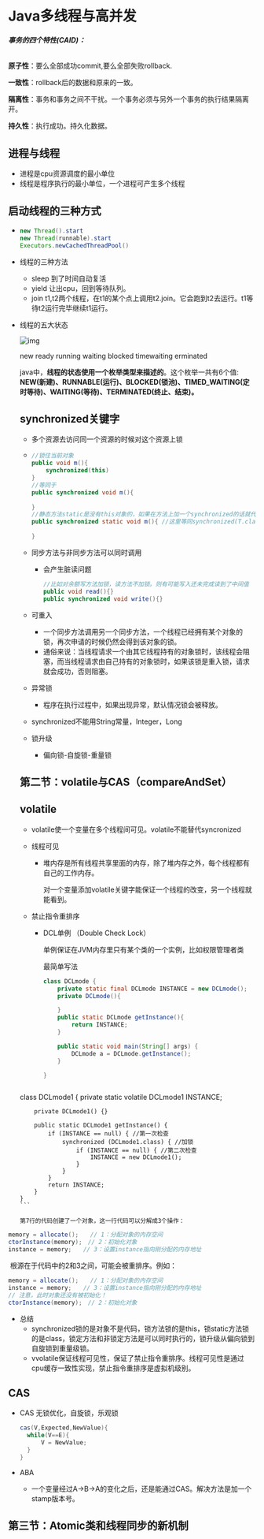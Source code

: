 

# Java多线程与高并发

###### **事务的四个特性(CAID)：**

**原子性**：要么全部成功commit,要么全部失败rollback.

**一致性**：rollback后的数据和原来的一致。

**隔离性**：事务和事务之间不干扰。一个事务必须与另外一个事务的执行结果隔离开。

**持久性**：执行成功。持久化数据。



## 进程与线程

- 进程是cpu资源调度的最小单位
- 线程是程序执行的最小单位，一个进程可产生多个线程

## 启动线程的三种方式

- ```java
  new Thread().start
  new Thread(runnable).start
  Executors.newCachedThreadPool()
  ```

- 线程的三种方法

  - sleep 到了时间自动复活
  - yield 让出cpu，回到等待队列。
  - join  t1,t2两个线程，在t1的某个点上调用t2.join。它会跑到t2去运行。t1等待t2运行完毕继续t1运行。

- 线程的五大状态

  ![img](https://pic2.zhimg.com/80/v2-326a2be9b86b1446d75b6f52f54c98fb_1440w.jpg)

  

  new ready running waiting  blocked timewaiting erminated

  java中，**线程的状态使用一个枚举类型来描述的**。这个枚举一共有6个值: **NEW(新建)、RUNNABLE(运行)、BLOCKED(锁池)、TIMED_WAITING(定时等待)、WAITING(等待)、TERMINATED(终止、结束)。**

  ## synchronized关键字

  - 多个资源去访问同一个资源的时候对这个资源上锁
  
  - ```java
    //锁住当前对象
    public void m(){
        synchronized(this)
    }
    //等同于
    public synchronized void m(){
        
    }
    //静态方法static是没有this对象的，如果在方法上加一个synchronized的话就代表synchronized(T.class)。
    public synchronized static void m(){ //这里等同synchronized(T.class)
        
    }
    ```
  
  - 同步方法与非同步方法可以同时调用
  
    - 会产生脏读问题
  
      ```java
      //比如对余额写方法加锁，读方法不加锁。则有可能写入还未完成读到了中间值
      public void read(){}
      public synchronized void write(){}
      ```
  
      
  
  - 可重入
    - 一个同步方法调用另一个同步方法，一个线程已经拥有某个对象的锁，再次申请的时候仍然会得到该对象的锁。
    - 通俗来说：当线程请求一个由其它线程持有的对象锁时，该线程会阻塞，而当线程请求由自己持有的对象锁时，如果该锁是重入锁，请求就会成功，否则阻塞。
  - 异常锁
    
    - 程序在执行过程中，如果出现异常，默认情况锁会被释放。
  - synchronized不能用String常量，Integer，Long
  - 锁升级
    
    - 偏向锁-自旋锁-重量锁
  
  ## 第二节：volatile与CAS（compareAndSet）
  
  ## volatile
  
  - volatile使一个变量在多个线程间可见。volatile不能替代syncronized
  
  - 线程可见
  
    - 堆内存是所有线程共享里面的内存，除了堆内存之外，每个线程都有自己的工作内存。
  
      对一个变量添加volatile关键字能保证一个线程的改变，另一个线程就能看到。
  
  - 禁止指令重排序
  
    - DCL单例 （Double Check Lock）
  
      单例保证在JVM内存里只有某个类的一个实例，比如权限管理者类
  
      最简单写法
  
      ```java
      class DCLmode {
          private static final DCLmode INSTANCE = new DCLmode();
          private DCLmode(){
      
          }
          public static DCLmode getInstance(){
              return INSTANCE;
          }
      
          public static void main(String[] args) {
              DCLmode a = DCLmode.getInstance();
          }
      
      }
      ```
  
      
  
      ```java
  class DCLmode1 {
          private static volatile DCLmode1 INSTANCE;
      
          private DCLmode1() {}
  
          public static DCLmode1 getInstance() {
              if (INSTANCE == null) { //第一次检查
                  synchronized (DCLmode1.class) { //加锁
                      if (INSTANCE == null) { //第二次检查
                          INSTANCE = new DCLmode1();
                      }
                  }
              }
              return INSTANCE;
          }
      }
      ```
      
      第7行的代码创建了一个对象，这一行代码可以分解成3个操作：

```java
memory = allocate();　　// 1：分配对象的内存空间
ctorInstance(memory);　// 2：初始化对象
instance = memory;　　// 3：设置instance指向刚分配的内存地址
```

​					根源在于代码中的2和3之间，可能会被重排序。例如：

```java
memory = allocate();　　// 1：分配对象的内存空间
instance = memory;　　// 3：设置instance指向刚分配的内存地址
// 注意，此时对象还没有被初始化！
ctorInstance(memory);　// 2：初始化对象
```

- 总结
  - synchronized锁的是对象不是代码，锁方法锁的是this，锁static方法锁的是class，锁定方法和非锁定方法是可以同时执行的，锁升级从偏向锁到自旋锁到重量级锁。
  - vvolatile保证线程可见性，保证了禁止指令重排序。线程可见性是通过cpu缓存一致性实现，禁止指令重排序是虚拟机级别。

## CAS

- CAS 无锁优化，自旋锁，乐观锁

  ```java
  cas(V,Expected,NewValue){
  	while(V==E){
  		V = NewValue;
  	}	
  }
  ```

- ABA

  - 一个变量经过A->B->A的变化之后，还是能通过CAS。解决方法是加一个stamp版本号。

## 第三节：Atomic类和线程同步的新机制

